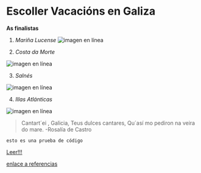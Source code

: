 # Escoller Vacacións en Galiza
**As finalistas**

1. *Mariña Lucense*
![imagen en línea](https://www.65ymas.com/uploads/s1/58/60/1/bigstock-playa-las-catedrales-catedrais-262817350-1.jpeg)

2. *Costa da Morte*

![imagen en línea](https://www.visitacostadamorte.com/archivos/playa-de-corbeiro-1504862103.jpg)


3. *Salnés*

![imagen en línea](https://www.hola.com/imagenes/viajes/20190816147503/lanzada-playa-pontevedra-galicia/0-709-974/lanzada-ermitaa-a.jpg)


4. *Illas Atlánticas*
 
 ![imagen en línea](https://www.islascies.eu/uploads/1/5/2/2/15227634/playa-rodas-islas-cies-galicia-1_orig.jpeg)

 
>Cantart´ei , Galicia,
>Teus dulces cantares,
>Qu´así mo pediron
>na veira do mare.
> -Rosalía de Castro

```
esto es una prueba de código
```
[Leer!!!](https://www.trendencias.com/viajes/37-razones-para-pasar-verano-galicia-al-vez-vida-1)

[enlace a referencias](referencias.md)


